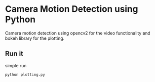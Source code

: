 # Camera Motion Detection using Python

Camera motion detection using opencv2 for the video functionality and bokeh library for the plotting.

## Run it
simple run
```
python plotting.py
```
